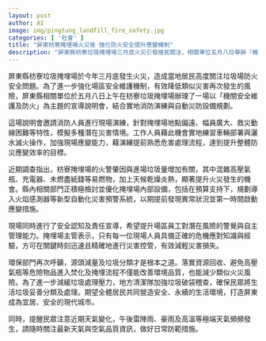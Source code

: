 ```yaml
---
layout: post
author: AI
image: img/pingtung_landfill_fire_safety.jpg
categories: [ '社會' ]
title: "屏東枋寮掩埋場火災後 強化防火安全提升應變機制"
description: "屏東縣枋寮垃圾掩埋場三月底火災引發居民關注，相關單位五月八日舉辦『機關安全維護及防火』說明會，結合現場消防演練與自動災防設備規劃，模擬多種災害情境，提高工作人員危機處理能力。調查指出火警多因垃圾量增加及夾帶易燃物，縣府優化設備、規劃導入火焰感測器，強化預警。現場同步宣導安全責任與垃圾分類，並提醒居民留意極端天氣，攜手打造安全、永續家園。"
---
```

屏東縣枋寮垃圾掩埋場於今年三月底發生火災，造成當地居民高度關注垃圾場防火安全問題。為了進一步強化場區安全維護機制，有效降低類似災害再次發生的風險，屏東縣相關單位於五月八日上午在枋寮垃圾掩埋場辦理了一場以「機關安全維護及防火」為主題的宣導說明會，結合實地消防演練與自動災防設備規劃。

這場說明會邀請消防人員進行現場演練，針對掩埋場地點偏遠、幅員廣大、救災動線困難等特性，模擬多種潛在災害情境。工作人員藉此機會實地練習車輛部署與灑水滅火操作，加強現場應變能力，藉演練提前熟悉危害處理流程，達到提升整體防災應變效率的目標。

近期調查指出，枋寮掩埋場的火警肇因與進場垃圾量增加有關，其中混雜高壓氣瓶、充電器、未燃盡紙錢等易燃物，加上天候乾燥炎熱，顯著提升火災發生的機會。縣內相關部門正積極檢討並優化掩埋場內部設備，包括在預算支持下，規劃導入火焰感測器等新型自動化災害預警系統，以期提前發現異常狀況並第一時間啟動應變措施。

現場同時進行了安全認知及責任宣導，希望提升場區員工對潛在風險的警覺與自主管理能力。掩埋場主管表示，只有每一位現場人員具備正確的危機應對知識與經驗，方可在關鍵時刻迅速且精確地進行災害控管，有效減輕災害損失。

環保部門再次呼籲，源頭減量及垃圾分類才是根本之道。落實資源回收、避免高壓氣瓶等危險物品進入焚化及掩埋流程不僅能改善環境品質，也能減少類似火災風險。為了進一步減緩垃圾處理壓力，地方清潔隊加強垃圾破袋稽查，確保民眾將生活垃圾妥善分類及處理。期望全體居民共同營造安全、永續的生活環境，打造屏東成為宜居、安全的現代城市。

同時，提醒民眾注意近期天氣變化，午後雷陣雨、豪雨及高溫等極端天氣頻頻發生，請隨時關注最新天氣與空氣品質資訊，做好日常防範措施。
